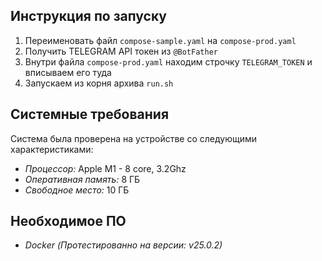 ## Инструкция по запуску

1) Переименовать файл `compose-sample.yaml` на `compose-prod.yaml`
2) Получить TELEGRAM API токен из `@BotFather`
3) Внутри файла `compose-prod.yaml` находим строчку `TELEGRAM_TOKEN` и вписываем его туда
4) Запускаем из корня архива `run.sh`

## Системные требования

Система была проверена на устройстве со следующими характеристиками:
* *Процессор:* Apple M1 - 8 core, 3.2Ghz
* *Оперативная память:* 8 ГБ
* *Свободное место:* 10 ГБ

## Необходимое ПО
* *Docker (Протестированно на версии: v25.0.2)*
